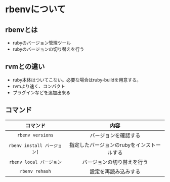 # rbenvについて
## rbenvとは

* rubyのバージョン管理ツール
* rubyのバージョンの切り替えを行う

## rvmとの違い

* ruby本体はついてこない。必要な場合はruby-buildを用意する。
* rvmより速く、コンパクト
* プラグインなどを追加出来る

## コマンド

|コマンド|内容|
|:-:|:-:|
|`rbenv versions`|バージョンを確認する|
|`rbenv install バージョン]`|指定したバージョンのrubyをインストールする|
|`rbenv local バージョン`|バージョンの切り替えを行う|
|`rbenv rehash`|設定を再読み込みする|
